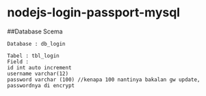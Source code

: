 # nodejs-login-passport-mysql

##Database Scema 
```
Database : db_login

Tabel : tbl_login
Field : 
id int auto increment
username varchar(12)
password varchar (100) //kenapa 100 nantinya bakalan gw update, passwordnya di encrypt
```
